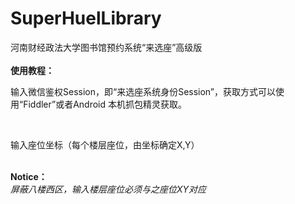 # SuperHuelLibrary
河南财经政法大学图书馆预约系统“来选座”高级版<br><br>
<strong>使用教程：
</strong>
<br>
<p>
输入微信鉴权Session，即“来选座系统身份Session”，获取方式可以使用“Fiddler”或者Android 本机抓包精灵获取。
</p>
<br>
<p>
  输入座位坐标（每个楼层座位，由坐标确定X,Y）
</p>

<br>
<strong>Notice：</strong><br>
<i>
  屏蔽八楼西区，输入楼层座位必须与之座位XY对应
</i>
